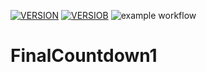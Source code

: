 [![VERSION](https://img.shields.io/badge/version-11.0-green.svg)](https://www.nba.com)
[![VERSIOB](https://img.shields.io/badge/versiob-11.0-black.svg)](https://www.facebook.com)
![example workflow](https://github.com/github/docs/actions/workflows/main.yml/badge.svg)

# FinalCountdown1


